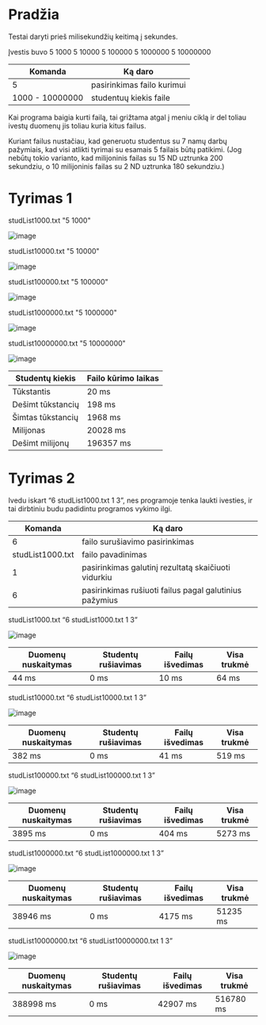 # **Pradžia**

Testai daryti prieš milisekundžių keitimą į sekundes.

Įvestis buvo 5 1000 5 10000 5 100000 5 1000000 5 10000000

| Komanda          | Ką daro                    |
| ---------------- | -------------------------- |
| 5                | pasirinkimas failo kurimui |
| 1000 - 10000000  | studentuų kiekis faile     |

Kai programa baigia kurti failą, tai grižtama atgal į meniu ciklą ir del toliau ivestų duomenų jis toliau kuria kitus failus.

Kuriant failus nustačiau, kad generuotu studentus su 7 namų darbų pažymiais, kad visi atlikti tyrimai su esamais 5 failais būtų patikimi. (Jog nebūtų tokio varianto, kad milijoninis failas su 15 ND uztrunka 200 sekundziu, o 10 milijoninis failas su 2 ND uztrunka 180 sekundziu.)


# **Tyrimas 1**

studList1000.txt "5 1000"

![image](https://github.com/user-attachments/assets/0379e0fb-b4f4-46be-9b84-69f850e1a2a2)

studList10000.txt "5 10000"

![image](https://github.com/user-attachments/assets/d295d2d5-2d0f-48f3-afe2-d6a1d2a56423)

studList100000.txt "5 100000"

![image](https://github.com/user-attachments/assets/2158c8bd-8f6c-4a79-a75d-596c83ab16e9)


studList1000000.txt "5 1000000"

![image](https://github.com/user-attachments/assets/099f422d-0226-436b-b592-8588d4cb7ca1)


studList10000000.txt "5 10000000"

![image](https://github.com/user-attachments/assets/91066151-082d-424f-8569-2d7e342e407c)

| Studentų kiekis   | Failo kūrimo laikas |
| ----------------- | ------------------- |
| Tūkstantis        | 20 ms               |
| Dešimt tūkstancių | 198 ms              |
| Šimtas tūkstancių | 1968 ms             |
| Milijonas         | 20028 ms            |
| Dešimt milijonų   | 196357 ms           |


# **Tyrimas 2**

Ivedu iskart “6 studList1000.txt 1 3”, nes programoje tenka laukti ivesties, ir tai dirbtiniu budu padidintu programos vykimo ilgi.

| Komanda           | Ką daro                                                |
| ----------------- | ------------------------------------------------------ |
| 6                 | failo surušiavimo pasirinkimas                         |
| studList1000.txt  | failo pavadinimas                                      |
| 1                 | pasirinkimas galutinį rezultatą skaičiuoti vidurkiu    |
| 6                 | pasirinkimas rušiuoti failus pagal galutinius pažymius |


studList1000.txt “6 studList1000.txt 1 3”

![image](https://github.com/user-attachments/assets/319d3088-fead-4e68-b01d-ff85715aba6a)

| Duomenų nuskaitymas  | Studentų rušiavimas | Failų išvedimas | Visa trukmė |
| -------------------- | ------------------- | --------------- | ----------- |
| 44 ms  | 0 ms  | 10 ms | 64 ms |


studList10000.txt “6 studList10000.txt 1 3”

![image](https://github.com/user-attachments/assets/8c2503bb-654c-4ecc-a814-62901722cf10)

| Duomenų nuskaitymas  | Studentų rušiavimas | Failų išvedimas | Visa trukmė |
| -------------------- | ------------------- | --------------- | ----------- |
| 382 ms  | 0 ms  | 41 ms | 519 ms |


studList100000.txt “6 studList100000.txt 1 3”

![image](https://github.com/user-attachments/assets/e26e502c-6bce-4b83-861b-aa0aa37045dc)

| Duomenų nuskaitymas  | Studentų rušiavimas | Failų išvedimas | Visa trukmė |
| -------------------- | ------------------- | --------------- | ----------- |
| 3895 ms  | 0 ms  | 404 ms | 5273 ms |


studList1000000.txt “6 studList1000000.txt 1 3”

![image](https://github.com/user-attachments/assets/345755ce-871b-4737-a4f2-1f628761cc0a)

| Duomenų nuskaitymas  | Studentų rušiavimas | Failų išvedimas | Visa trukmė |
| -------------------- | ------------------- | --------------- | ----------- |
| 38946 ms  | 0 ms  | 4175 ms | 51235 ms |


studList10000000.txt “6 studList10000000.txt 1 3”

![image](https://github.com/user-attachments/assets/cb185b99-9566-4ab4-aea2-f0fbed3e5820)

| Duomenų nuskaitymas  | Studentų rušiavimas | Failų išvedimas | Visa trukmė |
| -------------------- | ------------------- | --------------- | ----------- |
| 388998 ms  | 0 ms  | 42907 ms | 516780 ms |
